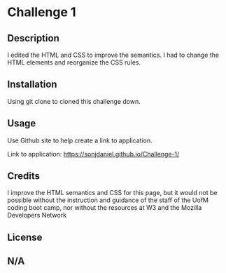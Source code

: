 # Challenge 1

## Description
I edited the HTML and CSS to improve the semantics. I had to change the HTML elements and reorganize the CSS rules.  


## Installation

Using git clone to cloned this challenge down. 

## Usage

Use Github site to help create a link to application.

Link to application: https://sonjdaniel.github.io/Challenge-1/

## Credits

I improve the HTML semantics and CSS for this page, but it would not be possible without the instruction and guidance of the staff of the UofM coding boot camp, nor without the resources at W3 and the Mozilla Developers Network

## License

N/A
---